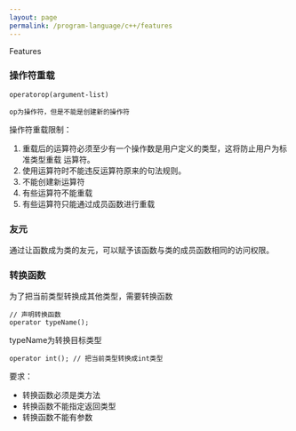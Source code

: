```yaml
---
layout: page
permalink: /program-language/c++/features
---
```


Features


### 操作符重载

    operatorop(argument-list)

    op为操作符，但是不能是创建新的操作符

操作符重载限制：
1. 重载后的运算符必须至少有一个操作数是用户定义的类型，这将防止用户为标准类型重载
    运算符。
2. 使用运算符时不能违反运算符原来的句法规则。
3. 不能创建新运算符
4. 有些运算符不能重载
5. 有些运算符只能通过成员函数进行重载

### 友元
通过让函数成为类的友元，可以赋予该函数与类的成员函数相同的访问权限。

### 转换函数
为了把当前类型转换成其他类型，需要转换函数

    // 声明转换函数
    operator typeName();

typeName为转换目标类型

    operator int(); // 把当前类型转换成int类型

要求：
* 转换函数必须是类方法
* 转换函数不能指定返回类型
* 转换函数不能有参数
